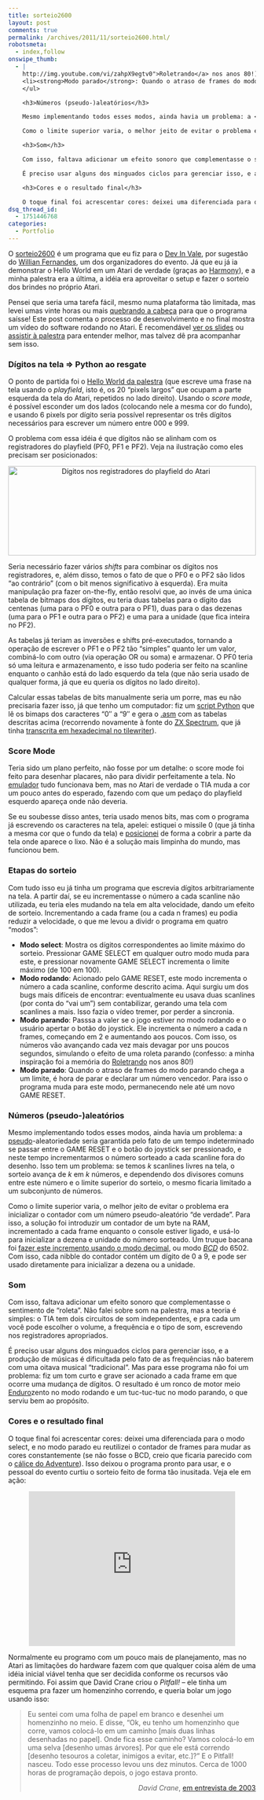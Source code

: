 ```yaml
---
title: sorteio2600
layout: post
comments: true
permalink: /archives/2011/11/sorteio2600.html/
robotsmeta:
  - index,follow
onswipe_thumb:
  - |
    http://img.youtube.com/vi/zahpX9egtv0">Roletrando</a> nos anos 80!)</li>
    <li><strong>Modo parado</strong>: Quando o atraso de frames do modo parando chega a um limite, é hora de parar e declarar um número vencedor. Para isso o programa muda para este modo, permanecendo nele até um novo GAME RESET.</li>
    </ul>

    <h3>Números (pseudo-)aleatórios</h3>

    Mesmo implementando todos esses modos, ainda havia um problema: a <a href="http://www.uff.br/cdme/rdf/rdf-html/rdf-g-br.html">pseudo</a>-aleatoriedade seria garantida pelo fato de um tempo indeterminado se passar entre o GAME RESET e o botão do joystick ser pressionado, e neste tempo incrementarmos o número sorteado a cada scanline fora do desenho. Isso tem um problema: se temos <em>k</em> scanlines livres na tela, o sorteio avança de <em>k</em> em <em>k</em> números, e dependendo dos divisores comuns entre este número e o limite superior do sorteio, o mesmo ficaria limitado a um subconjunto de números.

    Como o limite superior varia, o melhor jeito de evitar o problema era inicializar o contador com um número pseudo-aleatório "de verdade". Para isso, a solução foi introduzir um contador de um byte na RAM, incrementado a cada frame enquanto o console estiver ligado, e usá-lo para inicializar a dezena e unidade do número sorteado. Um truque bacana foi <a href="https://github.com/chesterbr/sorteio2600/blob/b1c437038f2cf95093c20ef35a1cbea6a6dc6245/sorteio2600.asm#L201">fazer este incremento usando o modo decimal</a>, ou modo <em><a href="http://en.wikipedia.org/wiki/Binary-coded_decimal">BCD</a></em> do 6502. Com isso, cada nibble do contador contém um dígito de 0 a 9, e pode ser usado diretamente para inicializar a dezena ou a unidade.

    <h3>Som</h3>

    Com isso, faltava adicionar um efeito sonoro que complementasse o sentimento de "roleta". Não falei sobre som na palestra, mas a teoria é simples: o TIA tem dois circuitos de som independentes, e pra cada um você pode escolher o volume, a frequência e o tipo de som, escrevendo nos registradores apropriados.

    É preciso usar alguns dos minguados ciclos para gerenciar isso, e a produção de músicas é dificultada pelo fato de as frequências não baterem com uma oitava musical "tradicional". Mas para esse programa não foi um problema: fiz um tom curto e grave ser acionado a cada frame em que ocorre uma mudança de dígitos. O resultado é um ronco de motor meio <a href="http://www.youtube.com/watch?v=a-RGhAe6Rrg">Enduro</a>zento no modo rodando e um tuc-tuc-tuc no modo parando, o que serviu bem ao propósito.

    <h3>Cores e o resultado final</h3>

    O toque final foi acrescentar cores: deixei uma diferenciada para o modo select, e no modo parado eu reutilizei o contador de frames para mudar as cores constantemente (se não fosse o BCD, creio que ficaria parecido com o <a href="http://www.youtube.com/watch?v=qZUBd7Hw5yo/0.jpg
dsq_thread_id:
  - 1751446768
categories:
  - Portfolio
---
```

O [sorteio2600][1] é um programa que eu fiz para o [Dev In Vale][2], por sugestão do [Willian Fernandes][3], um dos organizadores do evento. Já que eu já ia demonstrar o Hello World em um Atari de verdade (graças ao [Harmony][4]), e a minha palestra era a última, a idéia era aproveitar o setup e fazer o sorteio dos brindes no próprio Atari.

Pensei que seria uma tarefa fácil, mesmo numa plataforma tão limitada, mas levei umas vinte horas ou mais [quebrando a cabeça][5] para que o programa saísse! Este post comenta o processo de desenvolvimento e no final mostra um vídeo do software rodando no Atari. É recomendável [ver os slides][6] ou [assistir à palestra][7] para entender melhor, mas talvez dê pra acompanhar sem isso.

### Dígitos na tela ⇒ Python ao resgate

O ponto de partida foi o [Hello World da palestra][8] (que escreve uma frase na tela usando o *playfield*, isto é, os 20 &#8220;pixels largos&#8221; que ocupam a parte esquerda da tela do Atari, repetidos no lado direito). Usando o *score mode*, é possível esconder um dos lados (colocando nele a mesma cor do fundo), e usando 6 pixels por dígito seria possível representar os três dígitos necessários para escrever um número entre 000 e 999.

O problema com essa idéia é que dígitos não se alinham com os registradores do playfield (PF0, PF1 e PF2). Veja na ilustração como eles precisam ser posicionados:

<p style="text-align:center">
  <img src="//chester.me/wp-content/uploads/2011/11/playfield_digitos.png" alt="Dígitos nos registradores do playfield do Atari" title="Dígitos nos registradores do playfield do Atari" width="504" height="182" class="aligncenter size-full wp-image-6589" />
</p>

Seria necessário fazer vários *shifts* para combinar os dígitos nos registradores, e, além disso, temos o fato de que o PF0 e o PF2 são lidos &#8220;ao contrário&#8221; (com o bit menos significativo à esquerda). Era muita manipulação pra fazer on-the-fly, então resolvi que, ao invés de uma única tabela de bitmaps dos dígitos, eu teria duas tabelas para o dígito das centenas (uma para o PF0 e outra para o PF1), duas para o das dezenas (uma para o PF1 e outra para o PF2) e uma para a unidade (que fica inteira no PF2).

As tabelas já teriam as inversões e shifts pré-executados, tornando a operação de escrever o PF1 e o PF2 tão &#8220;simples&#8221; quanto ler um valor, combiná-lo com outro (via operação OR ou soma) e armazenar. O PF0 teria só uma leitura e armazenamento, e isso tudo poderia ser feito na scanline enquanto o canhão está do lado esquerdo da tela (que não seria usado de qualquer forma, já que eu queria os dígitos no lado direito).

Calcular essas tabelas de bits manualmente seria um porre, mas eu não precisaria fazer isso, já que tenho um computador: fiz um [script Python][9] que lê os bimaps dos caracteres &#8220;0&#8243; a &#8220;9&#8243; e gera o [.asm][10] com as tabelas descritas acima (recorrendo novamente à fonte do [ZX Spectrum][11], que já tinha [transcrita em hexadecimal no tilewriter][12]).

### Score Mode

Teria sido um plano perfeito, não fosse por um detalhe: o score mode foi feito para desenhar placares, não para dividir perfeitamente a tela. No [emulador][13] tudo funcionava bem, mas no Atari de verdade o TIA muda a cor um pouco antes do esperado, fazendo com que um pedaço do playfield esquerdo apareça onde não deveria.

Se eu soubesse disso antes, teria usado menos bits, mas com o programa já escrevendo os caracteres na tela, apelei: estiquei o missile 0 (que já tinha a mesma cor que o fundo da tela) e [posicionei][14] de forma a cobrir a parte da tela onde aparece o lixo. Não é a solução mais limpinha do mundo, mas funcionou bem.

### Etapas do sorteio

Com tudo isso eu já tinha um programa que escrevia dígitos arbitrariamente na tela. A partir daí, se eu incrementasse o número a cada scanline não utilizada, eu teria eles mudando na tela em alta velocidade, dando um efeito de sorteio. Incrementando a cada frame (ou a cada n frames) eu podia reduzir a velocidade, o que me levou a dividr o programa em quatro &#8220;modos&#8221;:

  *   **Modo select**: Mostra os dígitos correspondentes ao limite máximo do sorteio. Pressionar GAME SELECT em qualquer outro modo muda para este, e pressionar novamente GAME SELECT incrementa o limite máximo (de 100 em 100).
  *   **Modo rodando**: Acionado pelo GAME RESET, este modo incrementa o número a cada scanline, conforme descrito acima. Aqui surgiu um dos bugs mais difíceis de encontrar: eventualmente eu usava duas scanlines (por conta do &#8220;vai um&#8221;) sem contabilizar, gerando uma tela com scanlines a mais. Isso fazia o vídeo tremer, por perder a sincronia.
  *   **Modo parando**: Passsa a valer se o jogo estiver no modo rodando e o usuário apertar o botão do joystick. Ele incrementa o número a cada n frames, começando em 2 e aumentando aos poucos. Com isso, os números vão avançando cada vez mais devagar por uns poucos segundos, simulando o efeito de uma roleta parando (confesso: a minha inspiração foi a memória do [Roletrando][15] nos anos 80!)
  *   **Modo parado**: Quando o atraso de frames do modo parando chega a um limite, é hora de parar e declarar um número vencedor. Para isso o programa muda para este modo, permanecendo nele até um novo GAME RESET.</ul>

### Números (pseudo-)aleatórios

Mesmo implementando todos esses modos, ainda havia um problema: a [pseudo][16]-aleatoriedade seria garantida pelo fato de um tempo indeterminado se passar entre o GAME RESET e o botão do joystick ser pressionado, e neste tempo incrementarmos o número sorteado a cada scanline fora do desenho. Isso tem um problema: se temos *k* scanlines livres na tela, o sorteio avança de *k* em *k* números, e dependendo dos divisores comuns entre este número e o limite superior do sorteio, o mesmo ficaria limitado a um subconjunto de números.

Como o limite superior varia, o melhor jeito de evitar o problema era inicializar o contador com um número pseudo-aleatório &#8220;de verdade&#8221;. Para isso, a solução foi introduzir um contador de um byte na RAM, incrementado a cada frame enquanto o console estiver ligado, e usá-lo para inicializar a dezena e unidade do número sorteado. Um truque bacana foi [fazer este incremento usando o modo decimal][17], ou modo *[BCD][18]* do 6502. Com isso, cada nibble do contador contém um dígito de 0 a 9, e pode ser usado diretamente para inicializar a dezena ou a unidade.

### Som

Com isso, faltava adicionar um efeito sonoro que complementasse o sentimento de &#8220;roleta&#8221;. Não falei sobre som na palestra, mas a teoria é simples: o TIA tem dois circuitos de som independentes, e pra cada um você pode escolher o volume, a frequência e o tipo de som, escrevendo nos registradores apropriados.

É preciso usar alguns dos minguados ciclos para gerenciar isso, e a produção de músicas é dificultada pelo fato de as frequências não baterem com uma oitava musical &#8220;tradicional&#8221;. Mas para esse programa não foi um problema: fiz um tom curto e grave ser acionado a cada frame em que ocorre uma mudança de dígitos. O resultado é um ronco de motor meio [Enduro][19]zento no modo rodando e um tuc-tuc-tuc no modo parando, o que serviu bem ao propósito.

### Cores e o resultado final

O toque final foi acrescentar cores: deixei uma diferenciada para o modo select, e no modo parado eu reutilizei o contador de frames para mudar as cores constantemente (se não fosse o BCD, creio que ficaria parecido com o [cálice do Adventure][20]). Isso deixou o programa pronto para usar, e o pessoal do evento curtiu o sorteio feito de forma tão inusitada. Veja ele em ação:

<p style="text-align:center"><iframe width="420" height="315" frameborder="0" allowfullscreen="" src="http://www.youtube.com/embed/B9VkouzVo3c"></iframe></p>

Normalmente eu programo com um pouco mais de planejamento, mas no Atari as limitações do hardware fazem com que qualquer coisa além de uma idéia inicial viável tenha que ser decidida conforme os recursos vão permitindo. Foi assim que David Crane criou o *Pitfall!* &#8211; ele tinha um esquema pra fazer um homenzinho correndo, e queria bolar um jogo usando isso:

> Eu sentei com uma folha de papel em branco e desenhei um homenzinho no meio. E disse, &#8220;Ok, eu tenho um homenzinho que corre, vamos colocá-lo em um caminho [mais duas linhas desenhadas no papel]. Onde fica esse caminho? Vamos colocá-lo em uma selva [desenho umas árvores]. Por que ele está correndo [desenho tesouros a coletar, inimigos a evitar, etc.]?&#8221; E o Pitfall! nasceu. Todo esse processo levou uns dez minutos. Cerca de 1000 horas de programação depois, o jogo estava pronto.
>
> <p style="text-align:right">
>   <em>David Crane</em>, <a href="http://en.wikipedia.org/wiki/Pitfall!#History_and_development">em entrevista de 2003</a> <p>
>   </p>

 [1]: http://github.com/chesterbr/sorteio2600
 [2]: http://devinvale.com.br
 [3]: http://willianfernandes.com.br/
 [4]: //chester.me/archives/2011/11/harmony-rodando-jogos-e-testando-programas-num-atari-de-verdade.html
 [5]: http://yfrog.com/od9n3xj
 [6]: http://www.slideshare.net/chesterbr/programao-para-atari-2600
 [7]: http://blip.tv/dev-in-sampa/devinsampa_2011_chester_atari-5513966
 [8]: http://pastebin.com/abBRfUjd
 [9]: https://github.com/chesterbr/sorteio2600/blob/master/gera_tabelas.py
 [10]: https://github.com/chesterbr/sorteio2600/blob/master/tabelas.asm
 [11]: http://pt.wikipedia.org/wiki/ZX_Spectrum
 [12]: https://github.com/chesterbr/tilewriter/blob/5a4bc4127b3fbeb6f260f8c4285b87c119fd2b8f/tilewriter.js#L106
 [13]: http://stella.sourceforge.net/
 [14]: https://github.com/chesterbr/sorteio2600/blob/ffe34001c266c716b750e3863b782df7c5657722/sorteio2600.asm#L85
 [15]: http://www.youtube.com/watch?v=zahpX9egtv0
 [16]: http://www.uff.br/cdme/rdf/rdf-html/rdf-g-br.html
 [17]: https://github.com/chesterbr/sorteio2600/blob/b1c437038f2cf95093c20ef35a1cbea6a6dc6245/sorteio2600.asm#L201
 [18]: http://en.wikipedia.org/wiki/Binary-coded_decimal
 [19]: http://www.youtube.com/watch?v=a-RGhAe6Rrg
 [20]: http://www.youtube.com/watch?v=qZUBd7Hw5yo&#038;feature=related#?t=1m02
